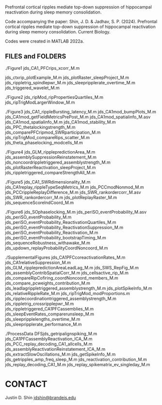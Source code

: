 Prefrontal cortical ripples mediate top-down suppression of hippocampal 
reactivation during sleep memory consolidation.

Code accompanying the paper: Shin, J. D. & Jadhav, S. P. (2024). Prefrontal cortical ripples mediate top-down suppression of hippocampal 
reactivation during sleep memory consolidation.
Current Biology.

Codes were created in MATLAB 2022a. 

FILES and FOLDERS
-----------------
  ./Figure1
  jds_CA1_PFCrips_xcorr_M.m
  
  jds_ctxrip_plotExample_M.m
  jds_plotRaster_sleepProject_M.m
  jds_rippletrig_spindlepwr_M.m
  jds_sleepripplerate_overtime_M.m
  jds_triggered_wavelet_M.m

  ./Figure2
  jds_ripMod_ripPropertiesQuartiles_M.m
  jds_ripTrigModLargerWindow_M.m

  ./Figure3
  jds_CA1_rippleBursting_latency_M.m
  jds_CA1mod_bumpPlots_M.m
  jds_CA1mod_getFieldMetricsPrePost_M.m
  jds_CA1mod_spatialinfo_M.asv
  jds_CA1mod_spatialinfo_M.m
  jds_CA1mod_stability_M.m
  jds_PPC_thetalockingstrength_M.m
  jds_comparePFCripmod_SWRparticipation_M.m
  jds_ripTrigMod_compareRips_scatter_M.m
  jds_theta_phaselocking_modcells_M.m

  ./Figure4
  jds_GLM_ripplepredictionArea_M.m
  jds_assemblySuppressionReinstatement_M.m
  jds_noncoordrippletriggered_assemblystrength_M.m
  jds_plotRasterReactivation_sleepProject_M.m
  jds_rippletriggered_compareStrengthAll_M.m

  ./Figure5
  jds_CA1_SWRdimensionality_M.m
  jds_CA1replay_rippleTypeSeqMetrics_M.m
  jds_PCCmodNonmod_M.m
  jds_PCCrippleReplayDifference_M.m
  jds_SWR_rankordercorr_M.asv
  jds_SWR_rankordercorr_M.m
  jds_plotReplayRaster_M.m
  jds_sequenceScoreIndCoord_M.m

  ./Figure6
  jds_SOphaselocking_M.m
  jds_periSO_eventProbability_M.asv
  jds_periSO_eventProbability_M.m
  jds_periSO_eventProbability_ReactivationQuartiles_M.m
  jds_periSO_eventProbability_ReactivationSuppression_M.m
  jds_periSO_eventProbability_Reactivation_M.m
  jds_periSO_eventProbability_bootstrapTiming_M.m
  jds_sequenceRobustness_withawake_M.m
  jds_updown_replayProbabilityCoordNoncoord_M.m

  ./SupplementalFigures
  jds_CA1PFCcoreactivationRates_M.m
  jds_CA1relativeSuppression_M.m
  jds_GLM_ripplepredictionAreaLeadLag_M.m
  jds_SWS_RepFig_M.m
  jds_assemblyContribSpatialCorr_M.m
  jds_cellsactive_rip_M.m
  jds_compareRipCofiring_coordNoncoord_members_M.m
  jds_compare_pcweights_contribution_M.m
  jds_leadlagrippletriggered_assemblystrength_M.m
  jds_plotSpikeInfo_M.m
  jds_relativeRippleRate_M.m
  jds_ripTrigMod_modProportions.m
  jds_ripplecoordinationtriggered_assemblystrength_M.m
  jds_rippletrig_crossripplepwr_M.m
  jds_rippletriggered_CA1PFCassemblies_M.m
  jds_sleepEventRates_comparerunsleep_M.m
  jds_sleepripplelengths_overtime_M.m
  jds_sleepripplerate_performance_M.m

  ./ProcessData
  DFSjds_getripalignspiking_M.m
  jds_CA1PFCassemblyReactivation_ICA_M.m
  jds_PCC_replay_decoding_CA1_allcells_M.m
  jds_assemblyReactivationReinstatement_ICA_M.m
  jds_extractSlowOscillations_M.m
  jds_getSpikeInfo_M.m
  jds_getripples_amp_freq_sleep_M.m
  jds_reactivation_contribution_M.m
  jds_replay_decoding_CA1_M.m
  jds_replay_spikematrix_ev_singleday_M.m

CONTACT
=======
Justin D. Shin
jdshin@brandeis.edu
